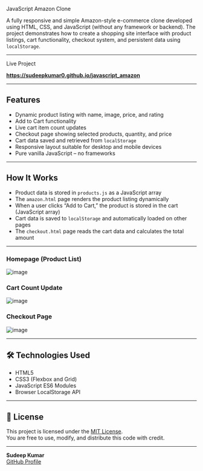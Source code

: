 JavaScript Amazon Clone

A fully responsive and simple Amazon-style e-commerce clone developed using HTML, CSS, and JavaScript (without any framework or backend). The project demonstrates how to create a shopping site interface with product listings, cart functionality, checkout system, and persistent data using `localStorage`.

---
Live Project

**https://sudeepkumar0.github.io/javascript_amazon**

---

##  Features

- Dynamic product listing with name, image, price, and rating
- Add to Cart functionality
- Live cart item count updates
- Checkout page showing selected products, quantity, and price
- Cart data saved and retrieved from `localStorage`
- Responsive layout suitable for desktop and mobile devices
- Pure vanilla JavaScript – no frameworks

---

## How It Works

- Product data is stored in `products.js` as a JavaScript array
- The `amazon.html` page renders the product listing dynamically
- When a user clicks “Add to Cart,” the product is stored in the cart (JavaScript array)
- Cart data is saved to `localStorage` and automatically loaded on other pages
- The `checkout.html` page reads the cart data and calculates the total amount

---
### Homepage (Product List)
![image](https://github.com/user-attachments/assets/9cd103f1-0d13-40de-8f0f-c884a797a883)

### Cart Count Update
![image](https://github.com/user-attachments/assets/e3018930-c877-4959-82ad-f9ec81857ac1)

### Checkout Page
![image](https://github.com/user-attachments/assets/d2365453-51b7-441a-b813-c7169659d373)

---

## 🛠️ Technologies Used

- HTML5
- CSS3 (Flexbox and Grid)
- JavaScript ES6 Modules
- Browser LocalStorage API

---

## 📜 License

This project is licensed under the [MIT License](https://opensource.org/licenses/MIT).  
You are free to use, modify, and distribute this code with credit.

---

**Sudeep Kumar**  
[GitHub Profile](https://github.com/Sudeepkumar0)
